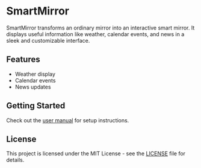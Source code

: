 # SmartMirror

SmartMirror transforms an ordinary mirror into an interactive smart mirror. It displays useful information like weather, calendar events, and news in a sleek and customizable interface.

## Features
- Weather display
- Calendar events
- News updates

## Getting Started
Check out the [user manual](docs/user_manual.md) for setup instructions.

## License
This project is licensed under the MIT License - see the [LICENSE](LICENSE) file for details.
